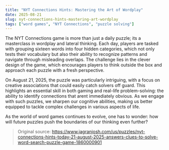 ```yaml
---
title: "NYT Connections Hints: Mastering the Art of Wordplay"
date: 2025-08-21
slug: nyt-connections-hints-mastering-art-wordplay
tags: ["word games", "NYT Connections", "puzzle solving"]
---
```


The NYT Connections game is more than just a daily puzzle; its a masterclass in wordplay and lateral thinking. Each day, players are tasked with grouping sixteen words into four hidden categories, which not only tests their vocabulary but also their ability to recognize patterns and navigate through misleading overlaps. The challenge lies in the clever design of the game, which encourages players to think outside the box and approach each puzzle with a fresh perspective.

On August 21, 2025, the puzzle was particularly intriguing, with a focus on creative associations that could easily catch solvers off guard. This highlights an essential skill in both gaming and real-life problem-solving: the ability to identify connections that arent immediately obvious. As we engage with such puzzles, we sharpen our cognitive abilities, making us better equipped to tackle complex challenges in various aspects of life.

As the world of word games continues to evolve, one has to wonder: how will future puzzles push the boundaries of our thinking even further?
> Original source: https://www.jagranjosh.com/us/puzzles/nyt-connections-hints-today-21-august-2025-answers-clues-to-solve-word-search-puzzle-game-1860000901